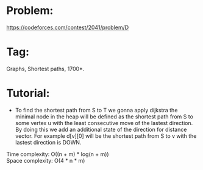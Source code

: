 # Problem: 
https://codeforces.com/contest/2041/problem/D
# Tag: 
Graphs, Shortest paths, 1700*.
# Tutorial:
  - To find the shortest path from S to T we gonna apply dijkstra the minimal node in the heap will be defined as the shortest path from S to some vertex u with the least consecutive move of the lastest direction. By doing this we add an additional state of the direction for distance vector. For example d[v][0] will be the shortest path from S to v with the lastest direction is DOWN.

Time complexity: O((n + m) * log(n + m))<br>
Space complexity: O(4 * n * m)
